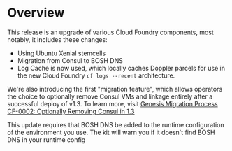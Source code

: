 # Overview

This release is an upgrade of various Cloud Foundry components, most
notably, it includes these changes:

 - Using Ubuntu Xenial stemcells
 - Migration from Consul to BOSH DNS
 - Log Cache is now used, which locally caches Doppler parcels for use
   in the new Cloud Foundry `cf logs --recent` architecture.


We're also introducing the first "migration feature", which allows
operators the choice to optionally remove Consul VMs and linkage
entirely after a successful deploy of v1.3. To learn more, visit
[Genesis Migration Process CF-0002: Optionally Removing Consul in
1.3][1]

This update requires that BOSH DNS be added to the runtime
configuration of the environment you use. The kit will warn you if it
doesn't find BOSH DNS in your runtime config

[1]: https://genesisproject.io/docs/migrations/gmp-cf-0002